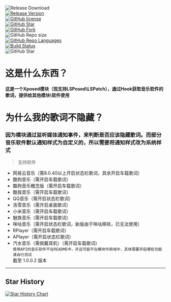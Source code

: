 ![Release Download](https://img.shields.io/github/downloads/xiaowine/Lyric-Getter/total?style=flat-square)  
[![Release Version](https://img.shields.io/github/v/release/xiaowine/Lyric-Getter?style=flat-square)](https://github.com/xiaowine/Lyric-Getter/releases/latest)  
[![GitHub license](https://img.shields.io/github/license/xiaowine/Lyric-Getter?style=flat-square)](https://github.com/xiaowine/Lyric-Getter/LICENSE)  
[![GitHub Star](https://img.shields.io/github/stars/xiaowine/Lyric-Getter?style=flat-square)](https://github.com/xiaowine/Lyric-Getter/stargazers)  
[![GitHub Fork](https://img.shields.io/github/forks/xiaowine/Lyric-Getter?style=flat-square)](https://github.com/xiaowine/Lyric-Getter/network/members)  
![GitHub Repo size](https://img.shields.io/github/repo-size/xiaowine/Lyric-Getter?style=flat-square&color=3cb371)  
[![GitHub Repo Languages](https://img.shields.io/github/languages/top/xiaowine/Lyric-Getter?style=flat-square)](https://github.com/xiaowine/Lyric-Getter/search?l=koltin)  
[![Build Status](https://img.shields.io/endpoint.svg?url=https%3A%2F%2Factions-badge.atrox.dev%2F577fkj%2FStatusBarLyric%2Fbadge%3Fref%3Dmain&style=flat)](https://actions-badge.atrox.dev/xiaowine/Lyric-Getter/goto?ref=main)  
![GitHub Star](https://img.shields.io/github/stars/xiaowine/Lyric-Getter.svg?style=social)

# 这是什么东西？

#### 这是一个Xposed模块（现支持LSPosed\LSPatch），通过Hook获取音乐软件的歌词，提供给其他模块\软件使用

# 为什么我的歌词不隐藏？

### 因为模块通过监听媒体通知事件，来判断是否应该隐藏歌词。而部分音乐软件默认通知样式为自定义的，所以需要将通知样式改为系统样式

> 支持软件

- 网易云音乐（需8.0.40以上开启状态栏歌词，其余开启车载歌词）
- 酷狗音乐（需开启车载歌词）
- 酷狗音乐概念版（需开启车载歌词）
- 酷我音乐（需开启车载歌词）
- QQ音乐（需开启状态栏歌词）
- 洛雪音乐（需开启桌面歌词）
- 小米音乐（需开启车载歌词）
- 魅族音乐（需开启车载歌词）
- 咪咕音乐（需开启状态栏歌词，新版由于咪咕移除，已无法使用）
- RPlayer（需开启车载歌词）
- APlayer（需开启状态栏歌词）
- 汽水音乐（需佩戴耳机）（需开启车载歌词）  
  `使用API的音乐软件不在README中，并且可能不在模块作用域中，具体需要开启哪些功能请自行测试`  
  截至 1.0.0.2 版本

---

## Star History

[![Star History Chart](https://api.star-history.com/svg?repos=xiaowine/Lyric-Getter&type=Timeline)](https://star-history.com/#xiaowine/Lyric-Getter&Timeline)
